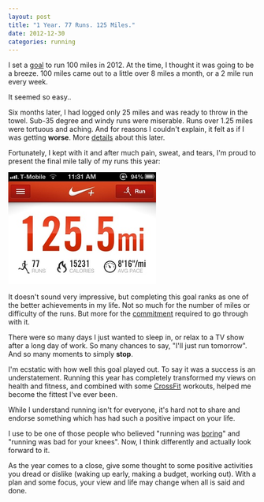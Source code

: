 ```yaml
---
layout: post
title: "1 Year. 77 Runs. 125 Miles."
date: 2012-12-30
categories: running 
---
```


I set a [goal][1] to run 100 miles in 2012. At the time, I thought it was going to be a breeze. 100 miles came out to a little over 8 miles a month, or a 2 mile run every week.

It seemed so easy..

Six months later, I had logged only 25 miles and was ready to throw in the towel. Sub-35 degree and windy runs were miserable. Runs over 1.25 miles were tortuous and aching. And for reasons I couldn't explain, it felt as if I was getting **worse**. More [details][4] about this later.

Fortunately, I kept with it and after much pain, sweat, and tears, I'm proud to present the final mile tally of my runs this year:

![alex le nike 2012 running miles total](/assets/nike_2012_total.jpg)

It doesn't sound very impressive, but completing this goal ranks as one of the better achievements in my life. Not so much for the number of miles or difficulty of the runs. But more for the [commitment][2] required to go through with it.

There were so many days I just wanted to sleep in, or relax to a TV show after a long day of work. So many chances to say, "I'll just run tomorrow". And so many moments to simply **stop**.

I'm ecstatic with how well this goal played out. To say it was a success is an understatement. Running this year has completely transformed my views on health and fitness, and combined with some [CrossFit][3] workouts, helped me become the fittest I've ever been.

While I understand running isn't for everyone, it's hard not to share and endorse something which has had such a positive impact on your life.

I use to be one of those people who believed "running was [boring][5]" and "running was bad for your knees". Now, I  think differently and actually look forward to it.

As the year comes to a close, give some thought to some positive activities you dread or dislike (waking up early, making a budget, working out). With a plan and some focus, your view and life may change when all is said and done.

[1]: /2012-goals.html
[2]: /money-in-the-bank.html
[3]: /nasty-girls-of-crossfit.html
[4]: /run-summary-and-analysis-2012.html
[5]: /why-i-hate-running-but-still-do-it.html
